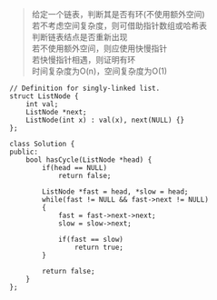 >给定一个链表，判断其是否有环(不使用额外空间)   
若不考虑空间复杂度，则可借助指针数组或哈希表   
判断链表结点是否重新出现   
若不使用额外空间，则应使用快慢指针   
若快慢指针相遇，则证明有环   
时间复杂度为O(n)，空间复杂度为O(1)


```
// Definition for singly-linked list.
struct ListNode {
    int val;
    ListNode *next;
    ListNode(int x) : val(x), next(NULL) {}
};
```
 
```
class Solution {
public:
    bool hasCycle(ListNode *head) {
        if(head == NULL)
            return false;

        ListNode *fast = head, *slow = head;
        while(fast != NULL && fast->next != NULL)
        {
            fast = fast->next->next;
            slow = slow->next;

            if(fast == slow)
                return true;
        }

        return false;
    }
};
```
